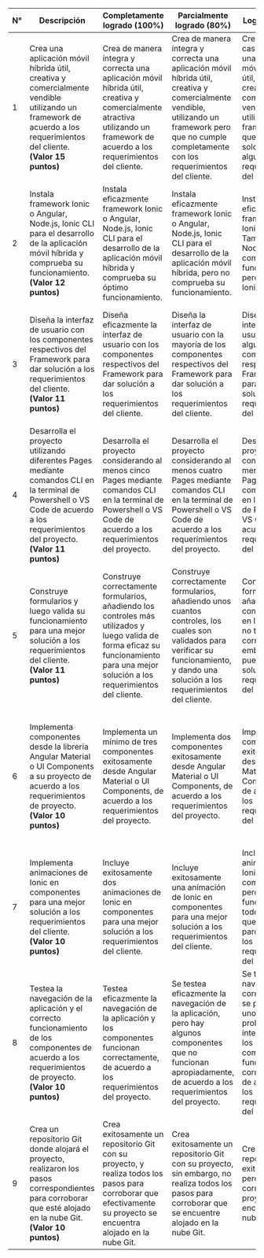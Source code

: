| N° | Descripción | Completamente logrado (100%) | Parcialmente logrado (80%) | Logrado (60%) | Medianamente logrado (30%) | No logrado (0%) |
|----|-------------|------------------------------|----------------------------|---------------|----------------------------|-----------------|
| 1 | Crea una aplicación móvil híbrida útil, creativa y comercialmente vendible utilizando un framework de acuerdo a los requerimientos del cliente.<br>**(Valor 15 puntos)** | Crea de manera íntegra y correcta una aplicación móvil híbrida útil, creativa y comercialmente atractiva utilizando un framework de acuerdo a los requerimientos del cliente. | Crea de manera íntegra y correcta una aplicación móvil híbrida útil, creativa y comercialmente vendible, utilizando un framework pero que no cumple completamente con los requerimientos del cliente. | Crea de manera casi correcta una aplicación móvil híbrida útil, no tan creativa pero comercialmente vendible, utilizando un framework pero que cumple solo con algunos de los requerimientos del cliente. | Crear de manera incompleta una aplicación móvil híbrida, no muy útil ni creativa y sin atractivo comercial, utilizando un framework y que apenas cumple con los requerimientos del cliente. | No es capaz de crear una aplicación móvil híbrida útil, creativa y comercialmente atractiva; no utiliza framework correctamente y no brinda una solución a los requerimientos del cliente. |
| 2 | Instala framework Ionic o Angular, Node.js, Ionic CLI para el desarrollo de la aplicación móvil híbrida y comprueba su funcionamiento.<br>**(Valor 12 puntos)** | Instala eficazmente framework Ionic o Angular, Node.js, Ionic CLI para el desarrollo de la aplicación móvil híbrida y comprueba su óptimo funcionamiento. | Instala eficazmente framework Ionic o Angular, Node.js, Ionic CLI para el desarrollo de la aplicación móvil híbrida, pero no comprueba su funcionamiento. | Instala eficazmente framework Ionic o Angular. También instala Node.js y comprueba su funcionamiento, pero no instala Ionic CLI. | Instala correctamente framework Ionic o Angular, pero no puede instalar Node.js ni Ionic CLI, por lo que no puede comprobar su funcionamiento. | No es capaz de instalar framework Ionic o Angular ni Node.js y Ionic CLI, por ende, no puede comprobar funcionamiento. |
| 3 | Diseña la interfaz de usuario con los componentes respectivos del Framework para dar solución a los requerimientos del cliente.<br>**(Valor 11 puntos)** | Diseña eficazmente la interfaz de usuario con los componentes respectivos del Framework para dar solución a los requerimientos del cliente. | Diseña la interfaz de usuario con la mayoría de los componentes respectivos del Framework para dar solución a los requerimientos del cliente. | Diseña la interfaz de usuario con algunos de los componentes respectivos del Framework para dar solución a los requerimientos del cliente. | Diseña la interfaz de usuario de manera incompleta por la escaza aplicación de componentes respectivos, por lo cual no puede dar solución a los requerimientos del cliente. | No puede diseñar la interfaz de usuario con los componentes respectivos del Framework, por ende, no puede dar solución a los requerimientos del cliente. |
| 4 | Desarrolla el proyecto utilizando diferentes Pages mediante comandos CLI en la terminal de Powershell o VS Code de acuerdo a los requerimientos del proyecto.<br>**(Valor 11 puntos)** | Desarrolla el proyecto considerando al menos cinco Pages mediante comandos CLI en la terminal de Powershell o VS Code de acuerdo a los requerimientos del proyecto. | Desarrolla el proyecto considerando al menos cuatro Pages mediante comandos CLI en la terminal de Powershell o VS Code de acuerdo a los requerimientos del proyecto. | Desarrolla el proyecto considerando al menos tres Pages mediante comandos CLI en la terminal de Powershell o VS Code de acuerdo a los requerimientos del proyecto. | Desarrolla el proyecto considerando al menos dos Pages mediante comandos CLI en la terminal de Powershell o VS Code de acuerdo a los requerimientos del proyecto. | No existen Pages en su proyecto, por ende, no realiza comandos CLI en la terminal de Powershell o VS Code y no cumple con los requerimientos del proyecto. |
| 5 | Construye formularios y luego valida su funcionamiento para una mejor solución a los requerimientos del cliente.<br>**(Valor 11 puntos)** | Construye correctamente formularios, añadiendo los controles más utilizados y luego valida de forma eficaz su funcionamiento para una mejor solución a los requerimientos del cliente. | Construye correctamente formularios, añadiendo unos cuantos controles, los cuales son validados para verificar su funcionamiento, y dando una solución a los requerimientos del cliente. | Construye formularios añadiendo controles, pero en la validación no todos están correctos, sin embargo, se puede dar una solución a los requerimientos del cliente. | Construye formularios, añadiendo controles, pero no realiza validación de su funcionamiento. | No construye correctamente los formularios ni tampoco los puede validar, lo cual no brinda una solución a los requerimientos del cliente. |
| 6 | Implementa componentes desde la librería Angular Material o UI Components a su proyecto de acuerdo a los requerimientos de proyecto.<br>**(Valor 10 puntos)** | Implementa un mínimo de tres componentes exitosamente desde Angular Material o UI Components, de acuerdo a los requerimientos del proyecto. | Implementa dos componentes exitosamente desde Angular Material o UI Components, de acuerdo a los requerimientos del proyecto. | Implementa un componente exitosamente desde Angular Material o UI Components, de acuerdo a los requerimientos del proyecto. | Implementa varios componentes desde Angular Material o UI Components, sin embargo, presentan fallas en su aplicación, por lo que no cubre del todo los requerimientos del proyecto. | No es capaz de instalar componentes de Angular Material o UI Components, por lo que es imposible cumplir con los requerimientos del proyecto. |
| 7 | Implementa animaciones de Ionic en componentes para una mejor solución a los requerimientos del cliente.<br>**(Valor 10 puntos)** | Incluye exitosamente dos animaciones de Ionic en componentes para una mejor solución a los requerimientos del cliente. | Incluye exitosamente una animación de Ionic en componentes para una mejor solución a los requerimientos del cliente. | Incluye dos animaciones de Ionic en componentes, pero no funcionan del todo bien, lo que cubre parcialmente los requerimientos del cliente. | Incluye una animación de Ionic en componentes, pero no funciona del todo bien, lo que no cubre totalmente los del cliente. | No incluye ninguna animación de Ionic en componentes, por ende, no brinda una solución a los requerimientos del cliente. |
| 8 | Testea la navegación de la aplicación y el correcto funcionamiento de los componentes de acuerdo a los requerimientos de proyecto.<br>**(Valor 10 puntos)** | Testea eficazmente la navegación de la aplicación y los componentes funcionan correctamente, de acuerdo a los requerimientos del proyecto. | Se testea eficazmente la navegación de la aplicación, pero hay algunos componentes que no funcionan apropiadamente, de acuerdo a los requerimientos del proyecto. | Se testea la navegación correctamente, se presentan unos pocos problemas de interfaz, pero los componentes funcionan correctamente, de acuerdo a los requerimientos del proyecto. | Se testea la navegación de la aplicación, pero presenta problemas en algunas interfaces y en el funcionamiento de algunos componentes, de acuerdo a los requerimientos del proyecto. | Se testea la navegación de la aplicación, pero esta no funciona correctamente, así como tampoco funcionan los componentes. |
| 9 | Crea un repositorio Git donde alojará el proyecto, realizaron los pasos correspondientes para corroborar que esté alojado en la nube Git.<br>**(Valor 10 puntos)** | Crea exitosamente un repositorio Git con su proyecto, y realiza todos los pasos para corroborar que efectivamente su proyecto se encuentra alojado en la nube Git. | Crea exitosamente un repositorio Git con su proyecto, sin embargo, no realiza todos los pasos para corroborar que se encuentre alojado en la nube Git. | Crea un repositorio Git exitosamente,  pero al corroborar, el proyecto no se encuentra en la nube Git. | Crea un repositorio Git, pero no realiza todos los pasos correspondientes para su óptima creación y no es capaz de corroborar si se encuentra en la nube Git. | No puede crear un repositorio Git, por ende, no puede corroborar que este se encuentre en la nube. |
